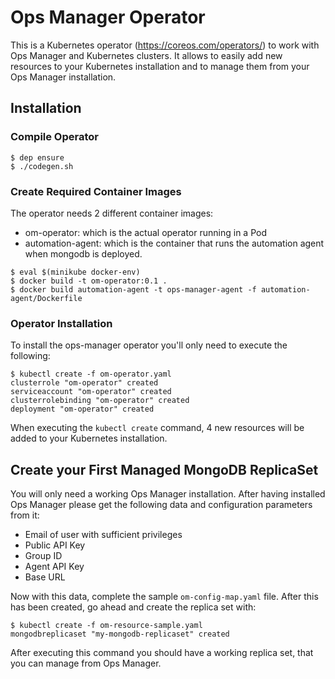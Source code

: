 # Ops Manager Operator #

This is a Kubernetes operator (https://coreos.com/operators/) to work
with Ops Manager and Kubernetes clusters. It allows to easily add new
resources to your Kubernetes installation and to manage them from your
Ops Manager installation.

## Installation ##

### Compile Operator ###

    $ dep ensure
    $ ./codegen.sh

### Create Required Container Images ###

The operator needs 2 different container images:

* om-operator: which is the actual operator running in a Pod
* automation-agent: which is the container that runs the automation
  agent when mongodb is deployed.


```
$ eval $(minikube docker-env)
$ docker build -t om-operator:0.1 .
$ docker build automation-agent -t ops-manager-agent -f automation-agent/Dockerfile

```

### Operator Installation ###

To install the ops-manager operator you'll only need to execute the
following:

    $ kubectl create -f om-operator.yaml
    clusterrole "om-operator" created
    serviceaccount "om-operator" created
    clusterrolebinding "om-operator" created
    deployment "om-operator" created

When executing the `kubectl create` command, 4 new resources will be
added to your Kubernetes installation.

## Create your First Managed MongoDB ReplicaSet ##

You will only need a working Ops Manager installation. After having
installed Ops Manager please get the following data and configuration
parameters from it:

* Email of user with sufficient privileges
* Public API Key
* Group ID
* Agent API Key
* Base URL

Now with this data, complete the sample `om-config-map.yaml`
file. After this has been created, go ahead and create the replica set
with:

    $ kubectl create -f om-resource-sample.yaml
    mongodbreplicaset "my-mongodb-replicaset" created

After executing this command you should have a working replica set,
that you can manage from Ops Manager.

